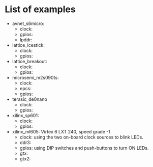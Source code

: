 # List of examples

* avnet_s6micro:
  * clock:
  * gpios:
  * lpddr:
* lattice_icestick:
  * clock:
  * gpios:
* lattice_breakout:
  * clock:
  * gpios:
* microsemi_m2s090ts:
  * clock:
  * epcs:
  * gpios:
* terasic_de0nano
  * clock:
  * gpios:
* xilinx_sp601:
  * clock:
  * gpios:
* xilinx_ml605: Virtex 6 LXT 240, speed grade -1
  * clock: using the two on-board clock sources to blink LEDs.
  * ddr3:
  * gpios: using DIP switches and push-buttons to turn ON LEDs.
  * gtx:
  * gtx2:

